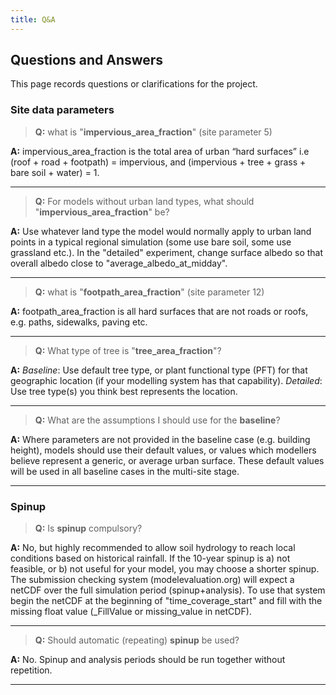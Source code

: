 ```yaml
---
title: Q&A
---
```


## Questions and Answers

This page records questions or clarifications for the project. 


### Site data parameters

> **Q:** what is "**impervious_area_fraction**" (site parameter 5)

**A:** impervious_area_fraction is the total area of urban “hard surfaces” i.e (roof + road + footpath) = impervious, and (impervious + tree + grass + bare soil + water) = 1.

---

> **Q:** For models without urban land types, what should "**impervious_area_fraction**" be?

**A:** Use whatever land type the model would normally apply to urban land points in a typical regional simulation (some use bare soil, some use grassland etc.). In the "detailed" experiment, change surface albedo so that overall albedo close to "average_albedo_at_midday".

---

> **Q:** what is "**footpath_area_fraction**" (site parameter 12)

**A:** footpath_area_fraction is all hard surfaces that are not roads or roofs, e.g. paths, sidewalks, paving etc.

---

> **Q:** What type of tree is "**tree_area_fraction**"? 

**A:** *Baseline*: Use default tree type, or plant functional type (PFT) for that geographic location (if your modelling system has that capability). 
*Detailed*: Use tree type(s) you think best represents the location.

---

> **Q:** What are the assumptions I should use for the **baseline**?

**A:** Where parameters are not provided in the baseline case (e.g. building height), models should use their default values, or values which modellers believe represent a generic, or average urban surface. These default values will be used in all baseline cases in the multi-site stage.

---

### Spinup

> **Q:** Is **spinup** compulsory?

**A:** No, but highly recommended to allow soil hydrology to reach local conditions based on historical rainfall. If the 10-year spinup is a) not feasible, or b) not useful for your model, you may choose a shorter spinup. The submission checking system (modelevaluation.org) will expect a netCDF over the full simulation period (spinup+analysis). To use that system begin the netCDF at the beginning of "time_coverage_start" and fill with the missing float value (\_FillValue or missing_value in netCDF).

---

> **Q:** Should automatic (repeating) **spinup** be used?

**A:** No. Spinup and analysis periods should be run together without repetition.

---

